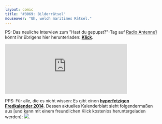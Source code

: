```yaml
---
layout: comic
title: "#3069: Bilderrätsel"
mouseover: "Uh, welch maritimes Rätsel."
---
```


PS:
Das neuliche Interview zum "Hast du gepupst?"-Tag auf <a href="http://www.antenne1.de/" title="Antenne 1">Radio Antenne1</a> könnt ihr übrigens hier herunterladen:
<a href="http://www.fonflatter.de/dateien/interview_radioantenne1_20140205.MP2" title="Interview Radio Antenne1 05.02.2014"><strong>Klick</strong></a>.

<iframe width="80%" height="166" scrolling="no" frameborder="no" src="https://w.soundcloud.com/player/?url=https%3A//api.soundcloud.com/tracks/134477446&amp;color=ff5500&amp;auto_play=false&amp;hide_related=false&amp;show_artwork=false"></iframe>



PPS:
Für alle, die es nicht wissen: Es gibt einen <a href="http://www.fonflatter.de/kalender" title="Fredkalender 2014"><strong>hyperfetzigen Fredkalender 2014</strong></a>.
Dessen aktuelles Kalenderblatt sieht folgendermaßen aus [und kann mit einem freundlichen Klick kostenlos heruntergeladen werden]:
<a href="http://www.fonflatter.de/dateien/fredkalender2014/Fredkalender2014_02_1.pdf"><img src="http://www.fonflatter.de/dateien/fredkalender2014/Fredkalender2014_02_1s.jpg"></a>.
